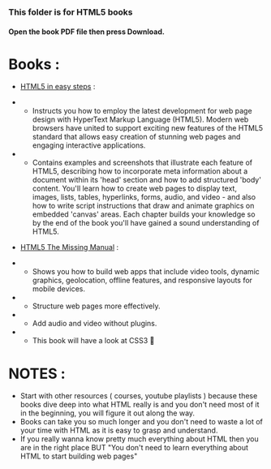 ### This folder is for HTML5 books
#### Open the book PDF file then press Download.

# Books : 
- [HTML5 in easy steps](https://github.com/lotfijb/html-css-for-beginners/blob/main/2%20-%20HTML%20basics/Books/HTML5%20in%20easy%20steps.pdf) :
* * Instructs you how to employ the latest development for web page design with HyperText Markup Language (HTML5). Modern web browsers have united to support exciting new features of the HTML5 standard that allows easy creation of stunning web pages and engaging interactive applications.
* * Contains examples and screenshots that illustrate each feature of HTML5, describing how to incorporate meta information about a document within its 'head' section and how to add structured 'body' content. You'll learn how to create web pages to display text, images, lists, tables, hyperlinks, forms, audio, and video - and also how to write script instructions that draw and animate graphics on embedded 'canvas' areas. Each chapter builds your knowledge so by the end of the book you'll have gained a sound understanding of HTML5.

- [HTML5 The Missing Manual](https://github.com/lotfijb/html-css-for-beginners/blob/main/2%20-%20HTML%20basics/Books/HTML5%20The%20Missing%20Manual.pdf) :
* * Shows you how to build web apps that include video tools, dynamic graphics, geolocation, offline features, and responsive layouts for mobile devices.
* * Structure web pages more effectively.
* * Add audio and video without plugins.
* * This book will have a look at CSS3 👀

# NOTES :
- Start with other resources ( courses, youtube playlists ) because these books dive deep into what HTML really is and you don't need most of it in the beginning, you will figure it out along the way.
- Books can take you so much longer and you don't need to waste a lot of your time with HTML as it is easy to grasp and understand.
- If you really wanna know pretty much everything about HTML then you are in the right place BUT "You don't need to learn everything about HTML to start building web pages"
